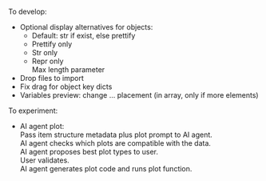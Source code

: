 To develop:  
- Optional display alternatives for objects:
  - Default: str if exist, else prettify
  - Prettify only
  - Str only
  - Repr only  
  Max length parameter
- Drop files to import
- Fix drag for object key dicts
- Variables preview: change ... placement (in array, only if more elements)

To experiment:
- AI agent plot:  
Pass item structure metadata plus plot prompt to AI agent.  
AI agent checks which plots are compatible with the data.  
AI agent proposes best plot types to user.  
User validates.  
AI agent generates plot code and runs plot function.